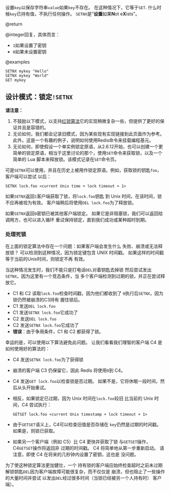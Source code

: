 设置`key`以保存字符串`value`如果`key`不存在。
在这种情况下，它等于`SET`.
什么时候`key`已持有值，不执行任何操作。
`SETNX`是”**设置**如果**N**ot e**X**ists”。

@return

@integer回复，具体而言：

*   `1`如果设置了密钥
*   `0`如果未设置密钥

@examples

```cli
SETNX mykey "Hello"
SETNX mykey "World"
GET mykey
```

## 设计模式：锁定`!SETNX`

**请注意：**

1.  不鼓励以下模式，以支持[红锁算法](https://redis.io/topics/distlock)它的实现稍微复杂一些，但提供了更好的保证并且是容错的。
2.  无论如何，我们都会记录旧模式，因为某些现有实现链接到此页面作为参考。此外，这是一个有趣的例子，说明如何使用Redis命令来挂载编程基元。
3.  无论如何，即使假设一个单实例锁定原语，从2.6.12开始，也可以创建一个更简单的锁定原语，相当于这里讨论的那个，使用`SET`命令来获取锁，以及一个简单的 Lua 脚本来释放锁。该模式记录在`SET`命令页。

可是`SETNX`可以使用，并且在历史上被用作锁定原语。例如，获取锁的钥匙`foo`，客户端可以尝试
以后：

    SETNX lock.foo <current Unix time + lock timeout + 1>

如果`SETNX`返回`1`客户端获取了锁，将`lock.foo`钥匙
到 Unix 时间，在该时间，锁不应再被视为有效。
客户端稍后将使用`DEL lock.foo`为了释放锁。

如果`SETNX`返回`0`密钥已被其他客户端锁定。
如果它是非阻塞锁，我们可以返回给调用方，也可以进入循环
重试保持锁定，直到我们成功或某种超时到期。

### 处理死锁

在上面的锁定算法中存在一个问题：如果客户端会发生什么
失败、崩溃或无法释放锁？
可以检测到这种情况，因为锁定键包含 UNIX
时间戳。
如果这样的时间戳等于当前的Unix时间，则锁定不再
有效。

当这种情况发生时，我们不能只是打电话`DEL`对着钥匙去掉锁
然后尝试发出`SETNX`，因为这里有一个竞态条件，当
多个客户端检测到过期的锁，并正在尝试释放它。

*   C1 和 C2 读取`lock.foo`检查时间戳，因为他们都收到了
    `0`执行后`SETNX`，因为锁仍然被崩溃的C3持有
    握住锁后。
*   C1 发送`DEL lock.foo`
*   C1 发送`SETNX lock.foo`它成功了
*   C2 发送`DEL lock.foo`
*   C2 发送`SETNX lock.foo`它成功了
*   **错误**：由于争用条件，C1 和 C2 都获得了锁。

幸运的是，可以使用以下算法避免此问题。
让我们看看我们理智的客户端 C4 是如何使用好的算法的：

*   C4 发送`SETNX lock.foo`为了获得锁

*   崩溃的客户端 C3 仍保留它，因此 Redis 将使用`0`到 C4。

*   C4 发送`GET lock.foo`以检查锁是否过期。
    如果不是，它将休眠一段时间，然后从头开始重试。

*   相反，如果锁定已过期，因为 Unix 时间在`lock.foo`较旧
    比当前的 Unix 时间，C4 尝试执行：

        GETSET lock.foo <current Unix timestamp + lock timeout + 1>

*   由于`GETSET`语义上，C4可以检查旧值是否存储在
    `key`仍然是过期的时间戳。
    如果是，则锁已获取。

*   如果另一个客户端（例如 C5）比 C4 更快并获取了锁
    与`GETSET`操作，C4`GETSET`操作将返回非
    过期的时间戳。
    C4 将简单地从第一步重新启动。
    请注意，即使 C4 在将来的几秒钟内设置了密钥，这也是
    没问题。

为了使这种锁定算法更加健壮，一个
持有锁的客户端应始终检查超时之前未过期
解锁钥匙`DEL`因为客户端故障可能很复杂，而不仅仅是
崩溃，但也阻止了一些操作的大量时间并尝试
以发出`DEL`经过很多时间（当锁已经被另一个人持有时）
客户端）。

